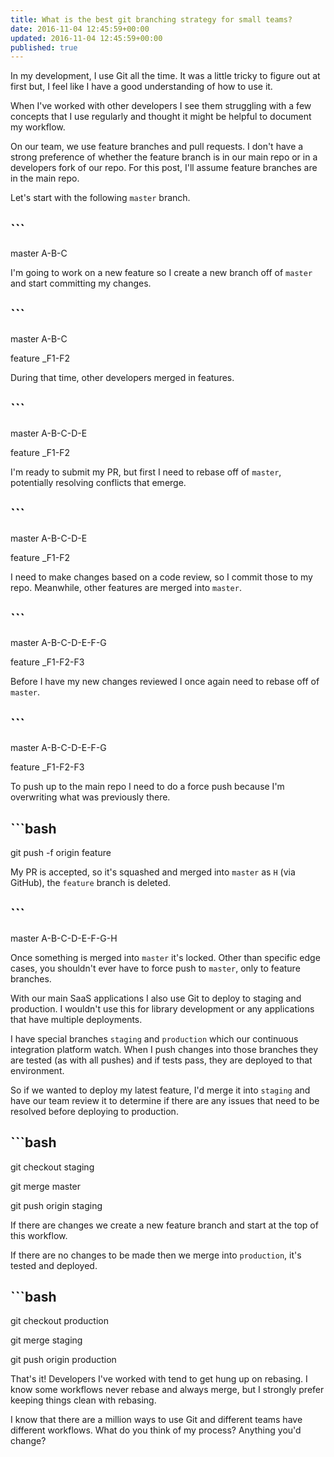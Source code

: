 ```yaml
---
title: What is the best git branching strategy for small teams?
date: 2016-11-04 12:45:59+00:00
updated: 2016-11-04 12:45:59+00:00
published: true
---
```


In my development, I use Git all the time. It was a little tricky to figure out at first but, I feel like I have a good understanding of how to use it.

When I've worked with other developers I see them struggling with a few concepts that I use regularly and thought it might be helpful to document my workflow.

On our team, we use feature branches and pull requests. I don't have a strong preference of whether the feature branch is in our main repo or in a developers fork of our repo. For this post, I'll assume feature branches are in the main repo.

Let's start with the following `master` branch.

## ```

master A-B-C

I'm going to work on a new feature so I create a new branch off of `master` and start committing my changes.

## ```

master  A-B-C

feature      \_F1-F2

During that time, other developers merged in features.

## ```

master  A-B-C-D-E

feature      \_F1-F2

I'm ready to submit my PR, but first I need to rebase off of `master`, potentially resolving conflicts that emerge.

## ```

master  A-B-C-D-E

feature          \_F1-F2

I need to make changes based on a code review, so I commit those to my repo. Meanwhile, other features are merged into `master`.

## ```

master  A-B-C-D-E-F-G

feature          \_F1-F2-F3

Before I have my new changes reviewed I once again need to rebase off of `master`.

## ```

master  A-B-C-D-E-F-G

feature              \_F1-F2-F3

To push up to the main repo I need to do a force push because I'm overwriting what was previously there.

## ```bash

git push -f origin feature

My PR is accepted, so it's squashed and merged into `master` as `H` (via GitHub), the `feature` branch is deleted.

## ```

master  A-B-C-D-E-F-G-H

Once something is merged into `master` it's locked.  Other than specific edge cases, you shouldn't ever have to force push to `master`, only to feature branches.

With our main SaaS applications I also use Git to deploy to staging and production.  I wouldn't use this for library development or any applications that have multiple deployments.

I have special branches `staging` and `production` which our continuous integration platform watch. When I push changes into those branches they are tested (as with all pushes) and if tests pass, they are deployed to that environment.

So if we wanted to deploy my latest feature, I'd merge it into `staging` and have our team review it to determine if there are any issues that need to be resolved before deploying to production.

## ```bash

git checkout staging

git merge master

git push origin staging

If there are changes we create a new feature branch and start at the top of this workflow.

If there are no changes to be made then we merge into `production`, it's tested and deployed.

## ```bash

git checkout production

git merge staging

git push origin production

That's it!  Developers I've worked with tend to get hung up on rebasing.  I know some workflows never rebase and always merge, but I strongly prefer keeping things clean with rebasing.

I know that there are a million ways to use Git and different teams have different workflows.  What do you think of my process?  Anything you'd change?

